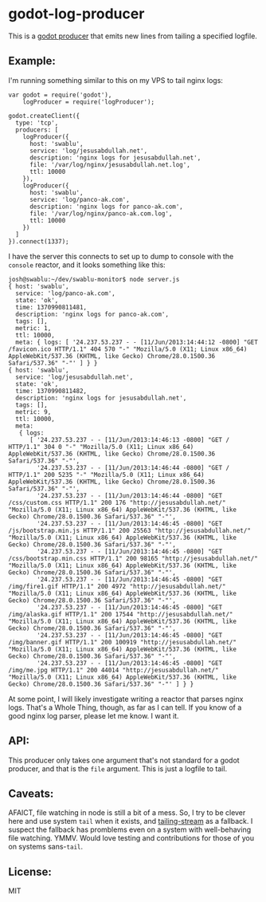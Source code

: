 # godot-log-producer

This is a [godot producer](https://github.com/nodejitsu/godot#producers) that
emits new lines from tailing a specified logfile.

## Example:

I'm running something similar to this on my VPS to tail nginx logs:

```
var godot = require('godot'),
    logProducer = require('logProducer');

godot.createClient({
  type: 'tcp',
  producers: [
    logProducer({
      host: 'swablu',
      service: 'log/jesusabdullah.net',
      description: 'nginx logs for jesusabdullah.net',
      file: '/var/log/nginx/jesusabdullah.net.log',
      ttl: 10000
    }),
    logProducer({
      host: 'swablu',
      service: 'log/panco-ak.com',
      description: 'nginx logs for panco-ak.com',
      file: '/var/log/nginx/panco-ak.com.log',
      ttl: 10000
    })
  ]
}).connect(1337);
```

I have the server this connects to set up to dump to console with the `console`
reactor, and it looks something like this:

```
josh@swablu:~/dev/swablu-monitor$ node server.js
{ host: 'swablu',
  service: 'log/panco-ak.com',
  state: 'ok',
  time: 1370990811481,
  description: 'nginx logs for panco-ak.com',
  tags: [],
  metric: 1,
  ttl: 10000,
  meta: { logs: [ '24.237.53.237 - - [11/Jun/2013:14:44:12 -0800] "GET /favicon.ico HTTP/1.1" 404 570 "-" "Mozilla/5.0 (X11; Linux x86_64) AppleWebKit/537.36 (KHTML, like Gecko) Chrome/28.0.1500.36 Safari/537.36" "-"' ] } }
{ host: 'swablu',
  service: 'log/jesusabdullah.net',
  state: 'ok',
  time: 1370990811482,
  description: 'nginx logs for jesusabdullah.net',
  tags: [],
  metric: 9,
  ttl: 10000,
  meta: 
   { logs: 
      [ '24.237.53.237 - - [11/Jun/2013:14:46:13 -0800] "GET / HTTP/1.1" 304 0 "-" "Mozilla/5.0 (X11; Linux x86_64) AppleWebKit/537.36 (KHTML, like Gecko) Chrome/28.0.1500.36 Safari/537.36" "-"',
        '24.237.53.237 - - [11/Jun/2013:14:46:44 -0800] "GET / HTTP/1.1" 200 5235 "-" "Mozilla/5.0 (X11; Linux x86_64) AppleWebKit/537.36 (KHTML, like Gecko) Chrome/28.0.1500.36 Safari/537.36" "-"',
        '24.237.53.237 - - [11/Jun/2013:14:46:44 -0800] "GET /css/custom.css HTTP/1.1" 200 176 "http://jesusabdullah.net/" "Mozilla/5.0 (X11; Linux x86_64) AppleWebKit/537.36 (KHTML, like Gecko) Chrome/28.0.1500.36 Safari/537.36" "-"',
        '24.237.53.237 - - [11/Jun/2013:14:46:45 -0800] "GET /js/bootstrap.min.js HTTP/1.1" 200 25563 "http://jesusabdullah.net/" "Mozilla/5.0 (X11; Linux x86_64) AppleWebKit/537.36 (KHTML, like Gecko) Chrome/28.0.1500.36 Safari/537.36" "-"',
        '24.237.53.237 - - [11/Jun/2013:14:46:45 -0800] "GET /css/bootstrap.min.css HTTP/1.1" 200 98165 "http://jesusabdullah.net/" "Mozilla/5.0 (X11; Linux x86_64) AppleWebKit/537.36 (KHTML, like Gecko) Chrome/28.0.1500.36 Safari/537.36" "-"',
        '24.237.53.237 - - [11/Jun/2013:14:46:45 -0800] "GET /img/fire1.gif HTTP/1.1" 200 4972 "http://jesusabdullah.net/" "Mozilla/5.0 (X11; Linux x86_64) AppleWebKit/537.36 (KHTML, like Gecko) Chrome/28.0.1500.36 Safari/537.36" "-"',
        '24.237.53.237 - - [11/Jun/2013:14:46:45 -0800] "GET /img/alaska.gif HTTP/1.1" 200 17544 "http://jesusabdullah.net/" "Mozilla/5.0 (X11; Linux x86_64) AppleWebKit/537.36 (KHTML, like Gecko) Chrome/28.0.1500.36 Safari/537.36" "-"',  
        '24.237.53.237 - - [11/Jun/2013:14:46:45 -0800] "GET /img/banner.gif HTTP/1.1" 200 100919 "http://jesusabdullah.net/" "Mozilla/5.0 (X11; Linux x86_64) AppleWebKit/537.36 (KHTML, like Gecko) Chrome/28.0.1500.36 Safari/537.36" "-"',
        '24.237.53.237 - - [11/Jun/2013:14:46:45 -0800] "GET /img/me.jpg HTTP/1.1" 200 44014 "http://jesusabdullah.net/" "Mozilla/5.0 (X11; Linux x86_64) AppleWebKit/537.36 (KHTML, like Gecko) Chrome/28.0.1500.36 Safari/537.36" "-"' ] } }
```

At some point, I will likely investigate writing a reactor that parses nginx
logs. That's a Whole Thing, though, as far as I can tell. If you know of a good
nginx log parser, please let me know. I want it.

## API:

This producer only takes one argument that's not standard for a godot producer,
and that is the `file` argument. This is just a logfile to tail.

## Caveats:

AFAICT, file watching in node is still a bit of a mess. So, I try to be clever
here and use system `tail` when it exists, and
[tailing-stream](github.com/jasontbradshaw/tailing-stream) as a fallback. I
suspect the fallback has promblems even on a system with well-behaving file
watching. YMMV. Would love testing and contributions for those of you on systems
sans-`tail`.

## License:

MIT
